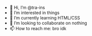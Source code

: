 - 👋 Hi, I’m @tra-ins
- 👀 I’m interested in things
- 🌱 I’m currently learning HTML/CSS
- 💞️ I’m looking to collaborate on nothing
- 📫 How to reach me: bro idk
